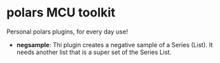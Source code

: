 # polars MCU toolkit
Personal polars plugins, for every day use!

* **negsample**: Thi plugin creates a negative sample of a Series (List). It needs another list that is a super set of the Series List.
